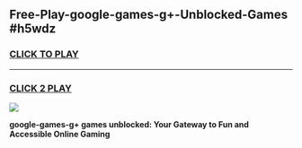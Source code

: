 
## Free-Play-google-games-g+-Unblocked-Games #h5wdz
<h3>
<a href="https://news.freeplayer.one?title=google-games-g+&ref=8M">CLICK TO PLAY</a></h3>
<hr>

<h3>
<a href="https://news.freeplayer.one?title=google-games-g+&ref=8M">CLICK 2 PLAY</a>
  
</h3>

<a href="https://news.freeplayer.one?title=google-games-g+&ref=8M"><img src="https://clearcache.store/games.png"></a>


**google-games-g+ games unblocked: Your Gateway to Fun and Accessible Online Gaming**
